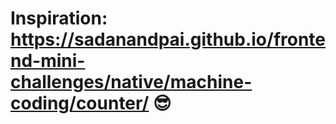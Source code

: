 # Inspiration: https://sadanandpai.github.io/frontend-mini-challenges/native/machine-coding/counter/ :sunglasses: